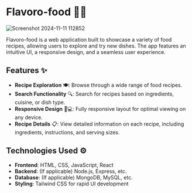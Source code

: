 # Flavoro-food 🍴🍲
![Screenshot 2024-11-11 112852](https://github.com/user-attachments/assets/73d3d50c-2d1b-4a22-b348-08ef434d6956)

Flavoro-food is a web application built to showcase a variety of food recipes, allowing users to explore and try new dishes. The app features an intuitive UI, a responsive design, and a seamless user experience.

## Features ✨

- **Recipe Exploration** 🍽️: Browse through a wide range of food recipes.
- **Search Functionality** 🔍: Search for recipes based on ingredients, cuisine, or dish type.
- **Responsive Design** 📱💻: Fully responsive layout for optimal viewing on any device.
- **Recipe Details** 📋: View detailed information on each recipe, including ingredients, instructions, and serving sizes.

## Technologies Used ⚙️


- **Frontend**: HTML, CSS, JavaScript, React
- **Backend**: (If applicable) Node.js, Express, etc.
- **Database**: (If applicable) MongoDB, MySQL, etc.
- **Styling**: Tailwind CSS for rapid UI development
